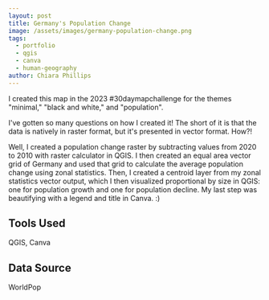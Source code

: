```yaml
---
layout: post
title: Germany's Population Change
image: /assets/images/germany-population-change.png
tags:
  - portfolio
  - qgis
  - canva
  - human-geography
author: Chiara Phillips
---
```


I created this map in the 2023 #30daymapchallenge for the themes "minimal," "black and white," and "population".

I've gotten so many questions on how I created it! The short of it is that the data is natively in raster format, but it's presented in vector format. How?!

Well, I created a population change raster by subtracting values from 2020 to 2010 with raster calculator in QGIS. I then created an equal area vector grid of Germany and used that grid to calculate the average population change using zonal statistics. Then, I created a centroid layer from my zonal statistics vector output, which I then visualized proportional by size in QGIS: one for population growth and one for population decline. My last step was beautifying with a legend and title in Canva. :)

## Tools Used
QGIS, Canva

## Data Source
WorldPop
